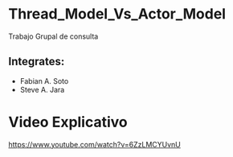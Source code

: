 # Thread_Model_Vs_Actor_Model
Trabajo Grupal de consulta
## Integrates:
* Fabian A. Soto
* Steve A. Jara
# Video Explicativo
https://www.youtube.com/watch?v=6ZzLMCYUvnU
